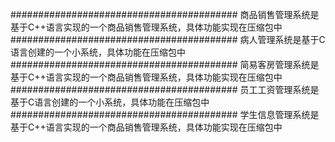 #########################################
商品销售管理系统是基于C++语言实现的一个商品销售管理系统，具体功能实现在压缩包中
#########################################
病人管理系统是基于C语言创建的一个小系统，具体功能在压缩包中
#########################################
简易客房管理系统是基于C++语言实现的一个商品销售管理系统，具体功能实现在压缩包中
#########################################
员工工资管理系统是基于C语言创建的一个小系统，具体功能在压缩包中
#########################################
学生信息管理系统是基于C++语言实现的一个商品销售管理系统，具体功能实现在压缩包中
